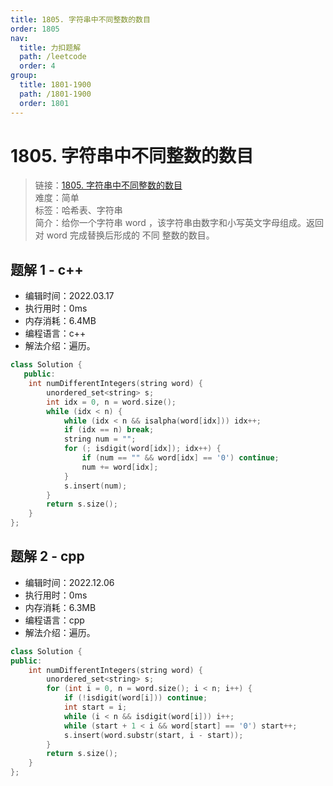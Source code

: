 ```yaml
---
title: 1805. 字符串中不同整数的数目
order: 1805
nav:
  title: 力扣题解
  path: /leetcode
  order: 4
group:
  title: 1801-1900
  path: /1801-1900
  order: 1801
---
```


# 1805. 字符串中不同整数的数目

> 链接：[1805. 字符串中不同整数的数目](https://leetcode-cn.com/problems/number-of-different-integers-in-a-string/)  
> 难度：简单  
> 标签：哈希表、字符串  
> 简介：给你一个字符串 word ，该字符串由数字和小写英文字母组成。返回对 word 完成替换后形成的 不同 整数的数目。

## 题解 1 - c++

- 编辑时间：2022.03.17
- 执行用时：0ms
- 内存消耗：6.4MB
- 编程语言：c++
- 解法介绍：遍历。

```cpp
class Solution {
   public:
    int numDifferentIntegers(string word) {
        unordered_set<string> s;
        int idx = 0, n = word.size();
        while (idx < n) {
            while (idx < n && isalpha(word[idx])) idx++;
            if (idx == n) break;
            string num = "";
            for (; isdigit(word[idx]); idx++) {
                if (num == "" && word[idx] == '0') continue;
                num += word[idx];
            }
            s.insert(num);
        }
        return s.size();
    }
};
```
## 题解 2 - cpp
- 编辑时间：2022.12.06
- 执行用时：0ms
- 内存消耗：6.3MB
- 编程语言：cpp
- 解法介绍：遍历。
```cpp
class Solution {
public:
    int numDifferentIntegers(string word) {
        unordered_set<string> s;
        for (int i = 0, n = word.size(); i < n; i++) {
            if (!isdigit(word[i])) continue;
            int start = i;
            while (i < n && isdigit(word[i])) i++;
            while (start + 1 < i && word[start] == '0') start++;
            s.insert(word.substr(start, i - start));
        }
        return s.size();
    }
};
```

